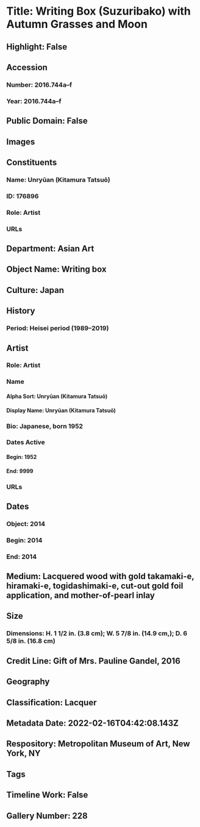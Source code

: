 # Title: Writing Box (Suzuribako) with Autumn Grasses and Moon
## Highlight: False
## Accession
### Number: 2016.744a–f
### Year: 2016.744a–f
## Public Domain: False
## Images
## Constituents
### Name: Unryūan (Kitamura Tatsuō)
### ID: 176896
### Role: Artist
### URLs
## Department: Asian Art
## Object Name: Writing box
## Culture: Japan
## History
### Period: Heisei period (1989–2019)
## Artist
### Role: Artist
### Name
#### Alpha Sort: Unryūan (Kitamura Tatsuō)
#### Display Name: Unryūan (Kitamura Tatsuō)
### Bio: Japanese, born 1952
### Dates Active
#### Begin: 1952
#### End: 9999
### URLs
## Dates
### Object: 2014
### Begin: 2014
### End: 2014
## Medium: Lacquered wood with gold takamaki-e, hiramaki-e, togidashimaki-e, cut-out gold foil application, and mother-of-pearl inlay
## Size
### Dimensions: H. 1 1/2 in. (3.8 cm); W. 5 7/8 in. (14.9 cm,); D. 6 5/8 in. (16.8 cm)
## Credit Line: Gift of Mrs. Pauline Gandel, 2016
## Geography
## Classification: Lacquer
## Metadata Date: 2022-02-16T04:42:08.143Z
## Respository: Metropolitan Museum of Art, New York, NY
## Tags
## Timeline Work: False
## Gallery Number: 228